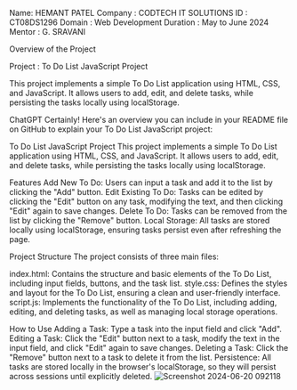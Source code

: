 Name: HEMANT PATEL
Company : CODTECH IT SOLUTIONS
ID : CT08DS1296
Domain : Web Development 
Duration : May to June 2024
Mentor :  G. SRAVANI

Overview of the Project

Project : To Do List JavaScript Project

This project implements a simple To Do List application using HTML, CSS, and JavaScript. It allows users to add, edit, and delete tasks, while persisting the tasks locally using localStorage.


ChatGPT
Certainly! Here's an overview you can include in your README file on GitHub to explain your To Do List JavaScript project:

To Do List JavaScript Project
This project implements a simple To Do List application using HTML, CSS, and JavaScript. It allows users to add, edit, and delete tasks, while persisting the tasks locally using localStorage.

Features
Add New To Do: Users can input a task and add it to the list by clicking the "Add" button.
Edit Existing To Do: Tasks can be edited by clicking the "Edit" button on any task, modifying the text, and then clicking "Edit" again to save changes.
Delete To Do: Tasks can be removed from the list by clicking the "Remove" button.
Local Storage: All tasks are stored locally using localStorage, ensuring tasks persist even after refreshing the page.

Project Structure
The project consists of three main files:

index.html: Contains the structure and basic elements of the To Do List, including input fields, buttons, and the task list.
style.css: Defines the styles and layout for the To Do List, ensuring a clean and user-friendly interface.
script.js: Implements the functionality of the To Do List, including adding, editing, and deleting tasks, as well as managing local storage operations.

How to Use
Adding a Task: Type a task into the input field and click "Add".
Editing a Task: Click the "Edit" button next to a task, modify the text in the input field, and click "Edit" again to save changes.
Deleting a Task: Click the "Remove" button next to a task to delete it from the list.
Persistence: All tasks are stored locally in the browser's localStorage, so they will persist across sessions until explicitly deleted.
![Screenshot 2024-06-20 092118](https://github.com/hemantpatel2001/CODTECH-Task1/assets/142614426/9d286b35-d983-4174-91d1-6a67ab209a47)



